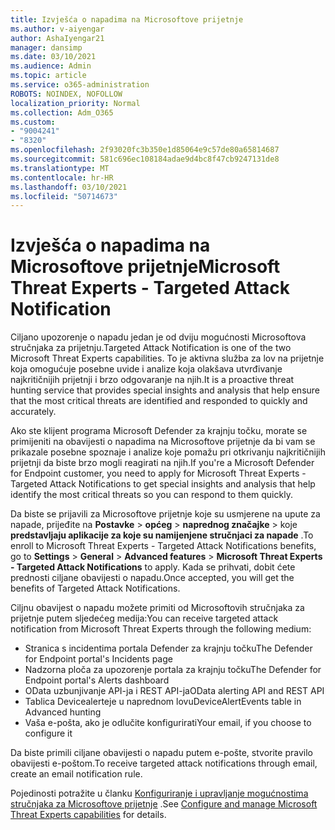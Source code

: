 ```yaml
---
title: Izvješća o napadima na Microsoftove prijetnje
ms.author: v-aiyengar
author: AshaIyengar21
manager: dansimp
ms.date: 03/10/2021
ms.audience: Admin
ms.topic: article
ms.service: o365-administration
ROBOTS: NOINDEX, NOFOLLOW
localization_priority: Normal
ms.collection: Adm_O365
ms.custom:
- "9004241"
- "8320"
ms.openlocfilehash: 2f93020fc3b350e1d85064e9c57de80a65814687
ms.sourcegitcommit: 581c696ec108184adae9d4bc8f47cb9247131de8
ms.translationtype: MT
ms.contentlocale: hr-HR
ms.lasthandoff: 03/10/2021
ms.locfileid: "50714673"
---
```

# <a name="microsoft-threat-experts---targeted-attack-notification"></a><span data-ttu-id="f926b-102">Izvješća o napadima na Microsoftove prijetnje</span><span class="sxs-lookup"><span data-stu-id="f926b-102">Microsoft Threat Experts - Targeted Attack Notification</span></span>

<span data-ttu-id="f926b-103">Ciljano upozorenje o napadu jedan je od dviju mogućnosti Microsoftova stručnjaka za prijetnju.</span><span class="sxs-lookup"><span data-stu-id="f926b-103">Targeted Attack Notification is one of the two Microsoft Threat Experts capabilities.</span></span> <span data-ttu-id="f926b-104">To je aktivna služba za lov na prijetnje koja omogućuje posebne uvide i analize koja olakšava utvrđivanje najkritičnijih prijetnji i brzo odgovaranje na njih.</span><span class="sxs-lookup"><span data-stu-id="f926b-104">It is a proactive threat hunting service that provides special insights and analysis that help ensure that the most critical threats are identified and responded to quickly and accurately.</span></span>

<span data-ttu-id="f926b-105">Ako ste klijent programa Microsoft Defender za krajnju točku, morate se primijeniti na obavijesti o napadima na Microsoftove prijetnje da bi vam se prikazale posebne spoznaje i analize koje pomažu pri otkrivanju najkritičnijih prijetnji da biste brzo mogli reagirati na njih.</span><span class="sxs-lookup"><span data-stu-id="f926b-105">If you're a Microsoft Defender for Endpoint customer, you need to apply for Microsoft Threat Experts - Targeted Attack Notifications to get special insights and analysis that help identify the most critical threats so you can respond to them quickly.</span></span>

<span data-ttu-id="f926b-106">Da biste se prijavili za Microsoftove prijetnje koje su usmjerene na upute za napade, prijeđite na **Postavke**  >  **općeg**  >  **naprednog značajke**  >  koje **predstavljaju aplikacije za koje su namijenjene stručnjaci za napade** .</span><span class="sxs-lookup"><span data-stu-id="f926b-106">To enroll to Microsoft Threat Experts - Targeted Attack Notifications benefits, go to **Settings** > **General** > **Advanced features** > **Microsoft Threat Experts - Targeted Attack Notifications** to apply.</span></span> <span data-ttu-id="f926b-107">Kada se prihvati, dobit ćete prednosti ciljane obavijesti o napadu.</span><span class="sxs-lookup"><span data-stu-id="f926b-107">Once accepted, you will get the benefits of Targeted Attack Notifications.</span></span>

<span data-ttu-id="f926b-108">Ciljnu obavijest o napadu možete primiti od Microsoftovih stručnjaka za prijetnje putem sljedećeg medija:</span><span class="sxs-lookup"><span data-stu-id="f926b-108">You can receive targeted attack notification from Microsoft Threat Experts through the following medium:</span></span>

- <span data-ttu-id="f926b-109">Stranica s incidentima portala Defender za krajnju točku</span><span class="sxs-lookup"><span data-stu-id="f926b-109">The Defender for Endpoint portal's Incidents page</span></span>
- <span data-ttu-id="f926b-110">Nadzorna ploča za upozorenje portala za krajnju točku</span><span class="sxs-lookup"><span data-stu-id="f926b-110">The Defender for Endpoint portal's Alerts dashboard</span></span>
- <span data-ttu-id="f926b-111">OData uzbunjivanje API-ja i REST API-ja</span><span class="sxs-lookup"><span data-stu-id="f926b-111">OData alerting API and REST API</span></span>
- <span data-ttu-id="f926b-112">Tablica Devicealerteje u naprednom lovu</span><span class="sxs-lookup"><span data-stu-id="f926b-112">DeviceAlertEvents table in Advanced hunting</span></span>
- <span data-ttu-id="f926b-113">Vaša e-pošta, ako je odlučite konfigurirati</span><span class="sxs-lookup"><span data-stu-id="f926b-113">Your email, if you choose to configure it</span></span>

<span data-ttu-id="f926b-114">Da biste primili ciljane obavijesti o napadu putem e-pošte, stvorite pravilo obavijesti e-poštom.</span><span class="sxs-lookup"><span data-stu-id="f926b-114">To receive targeted attack notifications through email, create an email notification rule.</span></span> 

<span data-ttu-id="f926b-115">Pojedinosti potražite u članku [Konfiguriranje i upravljanje mogućnostima stručnjaka za Microsoftove prijetnje](https://docs.microsoft.com/windows/security/threat-protection/microsoft-defender-atp/configure-microsoft-threat-experts) .</span><span class="sxs-lookup"><span data-stu-id="f926b-115">See [Configure and manage Microsoft Threat Experts capabilities](https://docs.microsoft.com/windows/security/threat-protection/microsoft-defender-atp/configure-microsoft-threat-experts) for details.</span></span>
